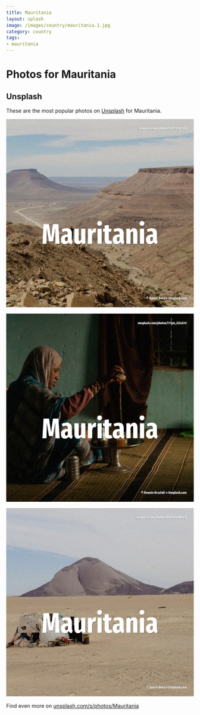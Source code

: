 ```yaml
---
title: Mauritania
layout: splash
image: /images/country/mauritania.1.jpg
category: country
tags:
- mauritania
---
```

# Photos for Mauritania

## Unsplash

These are the most popular photos on [Unsplash](https://unsplash.com) for Mauritania.

![Mauritania](/images/country/mauritania.1.jpg)

![Mauritania](/images/country/mauritania.2.jpg)

![Mauritania](/images/country/mauritania.3.jpg)

Find even more on [unsplash.com/s/photos/Mauritania](https://unsplash.com/s/photos/Mauritania)